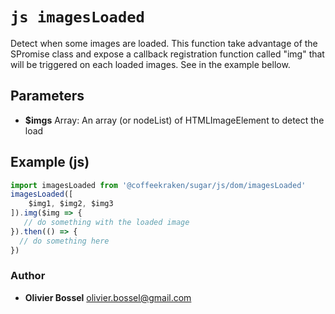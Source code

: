 


<!-- @namespace    sugar.js.dom -->

# ```js imagesLoaded ```


Detect when some images are loaded. This function take advantage of the SPromise class
and expose a callback registration function called "img" that will be triggered on each loaded images. See in the example bellow.

## Parameters

- **$imgs**  Array<HTMLImageElement>: An array (or nodeList) of HTMLImageElement to detect the load



## Example (js)

```js
import imagesLoaded from '@coffeekraken/sugar/js/dom/imagesLoaded'
imagesLoaded([
	$img1, $img2, $img3
]).img($img => {
   // do something with the loaded image
}).then(() => {
  // do something here
})
```


### Author
- **Olivier Bossel** <a href="mailto:olivier.bossel@gmail.com">olivier.bossel@gmail.com</a> 



